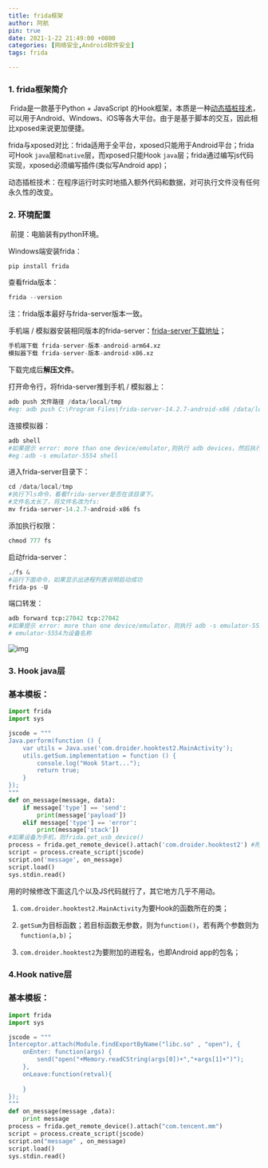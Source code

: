 ```yaml
---
title: frida框架
author: 阿航
pin: true
date: 2021-1-22 21:49:00 +0800
categories: [网络安全,Android软件安全]
tags: frida

---
```




### 1. frida框架简介

​	Frida是一款基于Python + JavaScript 的Hook框架，本质是一种[动态插桩技术](https://zhuanlan.zhihu.com/p/42180975)，可以用于Android、Windows、iOS等各大平台。由于是基于脚本的交互，因此相比xposed来说更加便捷。

​	frida与xposed对比：frida适用于全平台，xposed只能用于Android平台；frida可Hook `java`层和`native`层，而xposed只能Hook `java`层；frida通过编写js代码实现，xposed必须编写插件(类似写Android app)；

​	动态插桩技术：在程序运行时实时地插入额外代码和数据，对可执行文件没有任何永久性的改变。

### 2. 环境配置

​	前提：电脑装有python环境。

Windows端安装frida：

```python
pip install frida
```

查看frida版本：

```python
frida --version
```

注：frida版本最好与frida-server版本一致。

手机端 / 模拟器安装相同版本的frida-server：[frida-server下载地址](https://github.com/frida/frida/releases)；

```python
手机端下载 frida-server-版本-android-arm64.xz
模拟器下载 frida-server-版本-android-x86.xz
```

下载完成后**解压文件**。

打开命令行，将frida-server推到手机 / 模拟器上：

```python
adb push 文件路径 /data/local/tmp
#eg: adb push C:\Program Files\frida-server-14.2.7-android-x86 /data/local/tmp
```

连接模拟器：

```python
adb shell
#如果提示 error: more than one device/emulator,则执行 adb devices，然后执行 adb -s 设备名称 shell 
#eg：adb -s emulator-5554 shell
```

进入frida-server目录下：

```python
cd /data/local/tmp
#执行下ls命令，看看frida-server是否在该目录下。
#文件名太长了，将文件名改为fs:
mv frida-server-14.2.7-android-x86 fs
```

添加执行权限：

```python
chmod 777 fs
```

启动frida-server：

```python
./fs &
#运行下面命令，如果显示出进程列表说明启动成功
frida-ps -U
```

端口转发：

```python
adb forward tcp:27042 tcp:27042
#如果提示 error: more than one device/emulator，则执行 adb -s emulator-5554 forward tcp:27042 tcp:27042
# emulator-5554为设备名称
```

![img](https://pic1.zhimg.com/80/v2-b3606869eb00683cc067be66477cd4cc_720w.jpg)

### 3. Hook  java层

### 基本模板：

```python
import frida
import sys

jscode = """
Java.perform(function () {
    var utils = Java.use('com.droider.hooktest2.MainActivity'); 
    utils.getSum.implementation = function () {
        console.log("Hook Start...");
        return true;
    }
});
"""
def on_message(message, data):
    if message['type'] == 'send':
        print(message['payload'])
    elif message['type'] == 'error':
        print(message['stack'])
#如果设备为手机，则frida.get_usb_device() 
process = frida.get_remote_device().attach('com.droider.hooktest2') #附加某个进程，大多情况为Android包名。
script = process.create_script(jscode) 
script.on('message', on_message)
script.load()
sys.stdin.read() 
```

用的时候修改下面这几个以及JS代码就行了，其它地方几乎不用动。

1. `com.droider.hooktest2.MainActivity`为要Hook的函数所在的类；

2. `getSum`为目标函数；若目标函数无参数，则为`function()`，若有两个参数则为`function(a,b)`；

3. `com.droider.hooktest2`为要附加的进程名，也即Android app的包名；

### 4.Hook native层

### 基本模板：

```python
import frida
import sys

jscode = """
Interceptor.attach(Module.findExportByName("libc.so" , "open"), {
    onEnter: function(args) {
        send("open("+Memory.readCString(args[0])+","+args[1]+")");
    },
    onLeave:function(retval){
    
    }
});
"""
def on_message(message ,data):
    print message
process = frida.get_remote_device().attach("com.tencent.mm")
script = process.create_script(jscode)
script.on("message" , on_message)
script.load()
sys.stdin.read()
```
